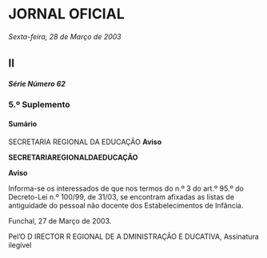 # JORNAL OFICIAL

###### Sexta-feira, 28 de Março de 2003

## II

##### Série Número 62

### **5.º Suplemento**

#### **Sumário**

SECRETARIA REGIONAL DA EDUCAÇÃO
**Aviso**


**SECRETARIAREGIONALDAEDUCAÇÃO**


**Aviso**


Informa-se os interessados de que nos termos do n.º 3 do art.º 95.º do Decreto-Lei n.º 100/99, de 31/03, se encontram
afixadas as listas de antiguidade do pessoal não docente dos Estabelecimentos de Infância.


Funchal, 27 de Março de 2003.


Pel’O D IRECTOR R EGIONAL DE A DMINISTRAÇÃO E DUCATIVA, Assinatura ilegível

